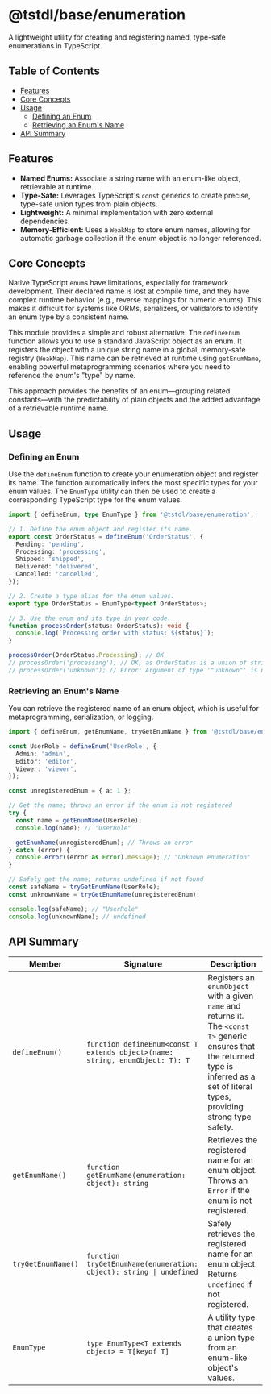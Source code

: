 # @tstdl/base/enumeration

A lightweight utility for creating and registering named, type-safe enumerations in TypeScript.

## Table of Contents

- [Features](#features)
- [Core Concepts](#core-concepts)
- [Usage](#usage)
  - [Defining an Enum](#defining-an-enum)
  - [Retrieving an Enum's Name](#retrieving-an-enums-name)
- [API Summary](#api-summary)

## Features

- **Named Enums:** Associate a string name with an enum-like object, retrievable at runtime.
- **Type-Safe:** Leverages TypeScript's `const` generics to create precise, type-safe union types from plain objects.
- **Lightweight:** A minimal implementation with zero external dependencies.
- **Memory-Efficient:** Uses a `WeakMap` to store enum names, allowing for automatic garbage collection if the enum object is no longer referenced.

## Core Concepts

Native TypeScript `enum`s have limitations, especially for framework development. Their declared name is lost at compile time, and they have complex runtime behavior (e.g., reverse mappings for numeric enums). This makes it difficult for systems like ORMs, serializers, or validators to identify an enum type by a consistent name.

This module provides a simple and robust alternative. The `defineEnum` function allows you to use a standard JavaScript object as an enum. It registers the object with a unique string name in a global, memory-safe registry (`WeakMap`). This name can be retrieved at runtime using `getEnumName`, enabling powerful metaprogramming scenarios where you need to reference the enum's "type" by name.

This approach provides the benefits of an enum—grouping related constants—with the predictability of plain objects and the added advantage of a retrievable runtime name.

## Usage

### Defining an Enum

Use the `defineEnum` function to create your enumeration object and register its name. The function automatically infers the most specific types for your enum values. The `EnumType` utility can then be used to create a corresponding TypeScript type for the enum values.

```typescript
import { defineEnum, type EnumType } from '@tstdl/base/enumeration';

// 1. Define the enum object and register its name.
export const OrderStatus = defineEnum('OrderStatus', {
  Pending: 'pending',
  Processing: 'processing',
  Shipped: 'shipped',
  Delivered: 'delivered',
  Cancelled: 'cancelled',
});

// 2. Create a type alias for the enum values.
export type OrderStatus = EnumType<typeof OrderStatus>;

// 3. Use the enum and its type in your code.
function processOrder(status: OrderStatus): void {
  console.log(`Processing order with status: ${status}`);
}

processOrder(OrderStatus.Processing); // OK
// processOrder('processing'); // OK, as OrderStatus is a union of string literals
// processOrder('unknown'); // Error: Argument of type '"unknown"' is not assignable...
```

### Retrieving an Enum's Name

You can retrieve the registered name of an enum object, which is useful for metaprogramming, serialization, or logging.

```typescript
import { defineEnum, getEnumName, tryGetEnumName } from '@tstdl/base/enumeration';

const UserRole = defineEnum('UserRole', {
  Admin: 'admin',
  Editor: 'editor',
  Viewer: 'viewer',
});

const unregisteredEnum = { a: 1 };

// Get the name; throws an error if the enum is not registered
try {
  const name = getEnumName(UserRole);
  console.log(name); // "UserRole"

  getEnumName(unregisteredEnum); // Throws an error
} catch (error) {
  console.error((error as Error).message); // "Unknown enumeration"
}

// Safely get the name; returns undefined if not found
const safeName = tryGetEnumName(UserRole);
const unknownName = tryGetEnumName(unregisteredEnum);

console.log(safeName); // "UserRole"
console.log(unknownName); // undefined
```

## API Summary

| Member | Signature | Description |
|---|---|---|
| `defineEnum()` | `function defineEnum<const T extends object>(name: string, enumObject: T): T` | Registers an `enumObject` with a given `name` and returns it. The `<const T>` generic ensures that the returned type is inferred as a set of literal types, providing strong type safety. |
| `getEnumName()` | `function getEnumName(enumeration: object): string` | Retrieves the registered name for an enum object. Throws an `Error` if the enum is not registered. |
| `tryGetEnumName()` | `function tryGetEnumName(enumeration: object): string \| undefined` | Safely retrieves the registered name for an enum object. Returns `undefined` if not registered. |
| `EnumType` | `type EnumType<T extends object> = T[keyof T]` | A utility type that creates a union type from an enum-like object's values. |
